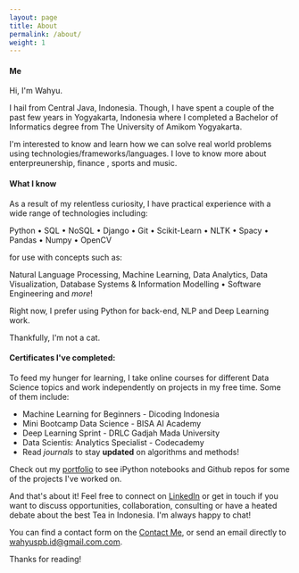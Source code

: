 ```yaml
---
layout: page
title: About
permalink: /about/
weight: 1
---
```

#### **Me**

Hi, I'm Wahyu.

I hail from Central Java, Indonesia. Though, I have spent a couple of the past few years in Yogyakarta, Indonesia where I completed a Bachelor of Informatics degree from The University of Amikom Yogyakarta.

I'm interested to know and learn how we can solve real world problems using technologies/frameworks/languages. I love to know more about enterpreunership, finance , sports and music.

#### **What I know**
As a result of my relentless curiosity, I have practical experience with a wide range of technologies including:

Python • SQL • NoSQL • Django • Git • Scikit-Learn • NLTK • Spacy • Pandas • Numpy • OpenCV

for use with concepts such as:

Natural Language Processing, Machine Learning, Data Analytics, Data Visualization, Database Systems & Information Modelling • Software Engineering and <em>more</em>!

Right now, I prefer using Python for back-end, NLP and Deep Learning work.

Thankfully, I'm not a cat.

#### **Certificates I've completed:**

To feed my hunger for learning, I take online courses for different Data Science topics and work independently on projects in my free time. Some of them include:

* Machine Learning for Beginners - Dicoding Indonesia
* Mini Bootcamp Data Science - BISA AI Academy
* Deep Learning Sprint - DRLC Gadjah Mada University
* Data Scientis: Analytics Specialist - Codecademy
* Read <em>journals</em> to stay **updated** on algorithms and methods!

Check out my [portfolio](/projects) to see iPython notebooks and Github repos for some of the projects I've worked on.

And that's about it! Feel free to connect on [LinkedIn](https://www.linkedin.com/in/wahyuspb) or get in touch if you want to discuss opportunities, collaboration, consulting or have a heated debate about the best Tea in Indonesia. I'm always happy to chat!

You can find a contact form on the [Contact Me](/contact), or send an email directly to <a href="mailto:wahyuspb.id@gmail.com.com">wahyuspb.id@gmail.com.com</a>.


Thanks for reading!